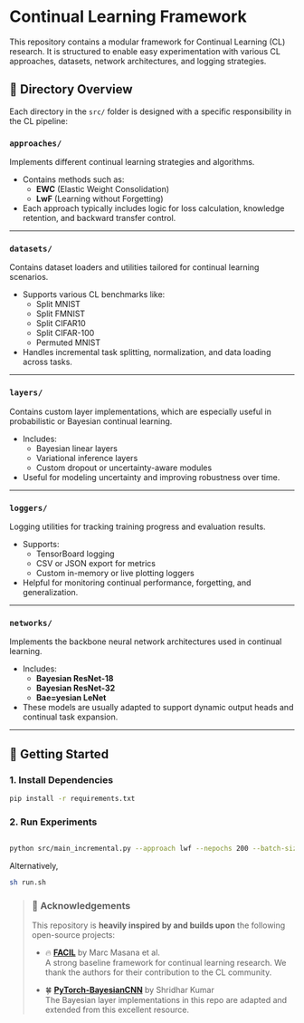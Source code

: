 # Continual Learning Framework

This repository contains a modular framework for Continual Learning (CL) research. It is structured to enable easy experimentation with various CL approaches, datasets, network architectures, and logging strategies.

## 📁 Directory Overview

Each directory in the `src/` folder is designed with a specific responsibility in the CL pipeline:

### `approaches/`
Implements different continual learning strategies and algorithms.

- Contains methods such as:
  - **EWC** (Elastic Weight Consolidation)
  - **LwF** (Learning without Forgetting)
- Each approach typically includes logic for loss calculation, knowledge retention, and backward transfer control.

---

### `datasets/`
Contains dataset loaders and utilities tailored for continual learning scenarios.

- Supports various CL benchmarks like:
  - Split MNIST
  - Split FMNIST
  - Split CIFAR10
  - Split CIFAR-100
  - Permuted MNIST
- Handles incremental task splitting, normalization, and data loading across tasks.

---

### `layers/`
Contains custom layer implementations, which are especially useful in probabilistic or Bayesian continual learning.

- Includes:
  - Bayesian linear layers
  - Variational inference layers
  - Custom dropout or uncertainty-aware modules
- Useful for modeling uncertainty and improving robustness over time.

---

### `loggers/`
Logging utilities for tracking training progress and evaluation results.

- Supports:
  - TensorBoard logging
  - CSV or JSON export for metrics
  - Custom in-memory or live plotting loggers
- Helpful for monitoring continual performance, forgetting, and generalization.

---

### `networks/`
Implements the backbone neural network architectures used in continual learning.

- Includes:
  - **Bayesian ResNet-18**
  - **Bayesian ResNet-32**
  - **Bae=yesian LeNet**
- These models are usually adapted to support dynamic output heads and continual task expansion.

---

## 🔧 Getting Started

### 1. Install Dependencies

```bash
pip install -r requirements.txt
```
### 2. Run Experiments
``` bash

python src/main_incremental.py --approach lwf --nepochs 200 --batch-size 128 --num-workers 4 --datasets fmnist --num-tasks 5 --nc-first-task 2 --lr 0.05 --weight-decay 5e-4 --clipping 1  --network bbbresnet18  --momentum 0.9 --exp-name exp1 --seed 0
```
Alternatively,
```bash
sh run.sh
```

> ### 🙏 Acknowledgements
> This repository is **heavily inspired by and builds upon** the following open-source projects:
>
> - 🔥 [**FACIL**](https://github.com/mmasana/FACIL) by Marc Masana et al.  
>   A strong baseline framework for continual learning research. We thank the authors for their contribution to the CL community.
>
> - 🍀 [**PyTorch-BayesianCNN**](https://github.com/kumar-shridhar/PyTorch-BayesianCNN) by Shridhar Kumar  
>   The Bayesian layer implementations in this repo are adapted and extended from this excellent resource.

